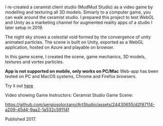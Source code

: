 I re-created a ceramist client studio (MudMud Studio) as a video game by modelling and texturing all 3D models. Simiarly to a computer game, you can walk around the ceramist studio. I prepared this project to test WebGL and Unity as a marketing channel for augmented reality apps of a studio I later setup in 2019.

The night sky shows a celestial void formed by the convergence of unity animated particles. The scene is built on Unity, exported as a WebGL application, hosted on Azure and playable on browser.

In this game scene, I created the scene, game mechanics, 3D models, textures and vortex particles.

**App is not supported on mobile, only works on PC/Mac**
Web-app has been tested on PC and MacOS systems, Chrome and Firefox browsers.

Try it out [here](https://ceramicartiststudio.azurewebsites.net/)

Video showing Game Instructors: Ceramist Studio Game Scene:

https://github.com/sergiosolorzano/ArtStudio/assets/24430655/d2f87114-a209-45d4-9aa2-1a532c59114f

Published 2017.

